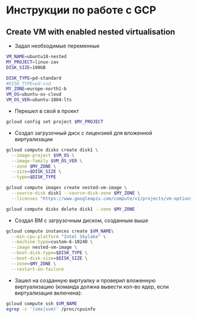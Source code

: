 # Инструкции по работе с GCP

## Create VM with enabled nested virtualisation

- Задал необходимые переменные

```bash
VM_NAME=ubuntu18-nested
MY_PROJECT=linux-zav
DISK_SIZE=100GB

DISK_TYPE=pd-standard
#DISK_TYPE=pd-ssd
MY_ZONE=europe-north1-b
VM_OS=ubuntu-os-cloud
VM_OS_VER=ubuntu-1804-lts
```

- Перешел в свой в проект

```bash
gcloud config set project $MY_PROJECT
```

- Создал загрузочный диск с лицензией для вложенной виртуализации

```bash
gcloud compute disks create disk1 \
  --image-project $VM_OS \
  --image-family $VM_OS_VER \
  --zone $MY_ZONE \
  --size=$DISK_SIZE \
  --type=$DISK_TYPE

gcloud compute images create nested-vm-image \
  --source-disk disk1 --source-disk-zone $MY_ZONE \
  --licenses "https://www.googleapis.com/compute/v1/projects/vm-options/global/licenses/enable-vmx"

gcloud compute disks delete disk1 --zone $MY_ZONE
```

- Создал ВМ с загрузочным диском, созданным выше

```bash
gcloud compute instances create $VM_NAME\
  --min-cpu-platform "Intel Skylake" \
  --machine-type=custom-6-10240 \
  --image nested-vm-image \
  --boot-disk-type=$DISK_TYPE \
  --boot-disk-size=$DISK_SIZE \
  --zone=$MY_ZONE \
  --restart-on-failure
```

- Зашел на созданную виртуалку и проверил вложенную виртуализацию (команда должна вывести кол-во ядер, если виртуализация включена):

```bash
gcloud compute ssh $VM_NAME
egrep -c '(vmx|svm)' /proc/cpuinfo
```
